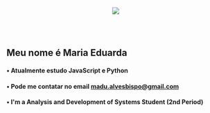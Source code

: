 <br>
<p align="center">
   <a href="https://github.com/DenverCoder1/readme-typing-svg">
    <img src="https://readme-typing-svg.herokuapp.com?font=Cairo+Play&color=D3D3D3&size=50&center=true&vCenter=true&width=900&height=100&lines=+Olá!+seja+bem+vindo(a)+!+;+Estudante+de+ADS+;+Adoro+tecnologia+&#x1F913+;">
  </a>
</p>
<br><br>


##  Meu nome é Maria Eduarda


####  • Atualmente estudo JavaScript e Python

####  • Pode me contatar no email madu.alvesbispo@gmail.com

####  • I'm a Analysis and Development of Systems Student (2nd Period)

